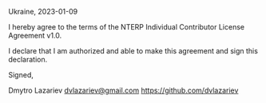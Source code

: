 Ukraine, 2023-01-09

I hereby agree to the terms of the NTERP Individual Contributor License
Agreement v1.0.

I declare that I am authorized and able to make this agreement and sign this
declaration.

Signed,

Dmytro Lazariev dvlazariev@gmail.com https://github.com/dvlazariev
